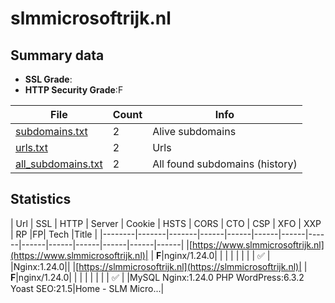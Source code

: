 

# slmmicrosoftrijk.nl
## Summary data


 - **SSL Grade**:
 - **HTTP Security Grade**:F


| File       | Count | Info |
|------------|-------|------|
|[subdomains.txt](/data/slmmicrosoftrijk.nl/subdomains.txt)|2|Alive subdomains|
|[urls.txt](/data/slmmicrosoftrijk.nl/urls.txt)|2|Urls|
|[all_subdomains.txt](/data/slmmicrosoftrijk.nl/all_subdomains.txt)|2|All found subdomains (history)|


## Statistics


| Url | SSL | HTTP | Server | Cookie | HSTS | CORS | CTO | CSP | XFO | XXP | RP |FP| Tech |Title |
|--------|-------|-------|------|------|------|------|------|------|------|------|------|------|------|
|[https://www.slmmicrosoftrijk.nl](https://www.slmmicrosoftrijk.nl)| | **F**|nginx/1.24.0| | | | | | | | :white_check_mark: | |Nginx:1.24.0||
|[https://slmmicrosoftrijk.nl](https://slmmicrosoftrijk.nl)| | **F**|nginx/1.24.0| | | | | | | | :white_check_mark: | |MySQL Nginx:1.24.0 PHP WordPress:6.3.2 Yoast SEO:21.5|Home - SLM Micro...|
